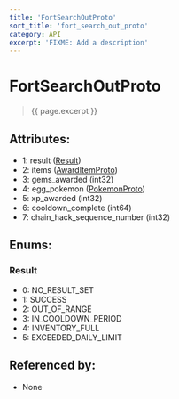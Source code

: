```yaml
---
title: 'FortSearchOutProto'
sort_title: 'fort_search_out_proto'
category: API
excerpt: 'FIXME: Add a description'
---
```


[comment]: <> (THIS PART IS GENERATED - AKA DON'T EDIT THIS PART MANUALLY)

# FortSearchOutProto

> {{ page.excerpt }}

## Attributes:

- 1: result ([Result](#result))
- 2: items ([AwardItemProto](../AwardItemProto/)) 
- 3: gems_awarded (int32)
- 4: egg_pokemon ([PokemonProto](../PokemonProto/))
- 5: xp_awarded (int32)
- 6: cooldown_complete (int64)
- 7: chain_hack_sequence_number (int32)

## Enums:

### Result
- 0: NO_RESULT_SET
- 1: SUCCESS
- 2: OUT_OF_RANGE
- 3: IN_COOLDOWN_PERIOD
- 4: INVENTORY_FULL
- 5: EXCEEDED_DAILY_LIMIT

## Referenced by:

- None

[comment]: <> (YOU CAN EDIT AFTER THIS)
